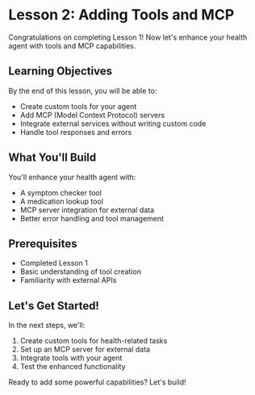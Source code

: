 # Lesson 2: Adding Tools and MCP

Congratulations on completing Lesson 1! Now let's enhance your health agent with tools and MCP capabilities.

## Learning Objectives

By the end of this lesson, you will be able to:
- Create custom tools for your agent
- Add MCP (Model Context Protocol) servers
- Integrate external services without writing custom code
- Handle tool responses and errors

## What You'll Build

You'll enhance your health agent with:
- A symptom checker tool
- A medication lookup tool
- MCP server integration for external data
- Better error handling and tool management

## Prerequisites

- Completed Lesson 1
- Basic understanding of tool creation
- Familiarity with external APIs

## Let's Get Started!

In the next steps, we'll:
1. Create custom tools for health-related tasks
2. Set up an MCP server for external data
3. Integrate tools with your agent
4. Test the enhanced functionality

Ready to add some powerful capabilities? Let's build!
